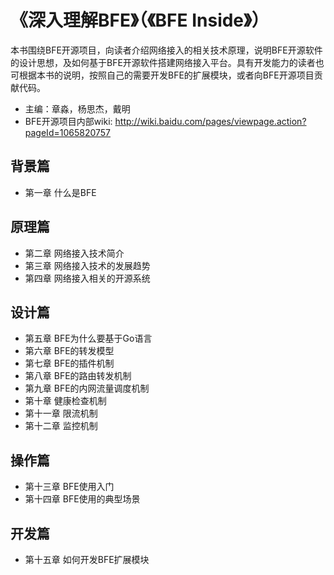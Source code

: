 # 《深入理解BFE》（《BFE Inside》）
本书围绕BFE开源项目，向读者介绍网络接入的相关技术原理，说明BFE开源软件的设计思想，及如何基于BFE开源软件搭建网络接入平台。具有开发能力的读者也可根据本书的说明，按照自己的需要开发BFE的扩展模块，或者向BFE开源项目贡献代码。

+ 主编：章淼，杨思杰，戴明
+ BFE开源项目内部wiki: http://wiki.baidu.com/pages/viewpage.action?pageId=1065820757

## 背景篇
+ 第一章 什么是BFE

## 原理篇
+ 第二章 网络接入技术简介
+ 第三章 网络接入技术的发展趋势
+ 第四章 网络接入相关的开源系统

## 设计篇
+ 第五章 BFE为什么要基于Go语言
+ 第六章 BFE的转发模型
+ 第七章 BFE的插件机制
+ 第八章 BFE的路由转发机制
+ 第九章 BFE的内网流量调度机制
+ 第十章 健康检查机制
+ 第十一章 限流机制
+ 第十二章 监控机制

## 操作篇
+ 第十三章 BFE使用入门
+ 第十四章 BFE使用的典型场景

## 开发篇
+ 第十五章 如何开发BFE扩展模块
